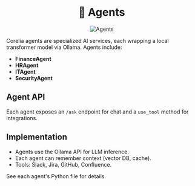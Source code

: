 
<div align="center">
	<h1>🤖 Agents</h1>
	<img src="https://img.icons8.com/color/96/robot-2.png" alt="Agents"/>
</div>

Corelia agents are specialized AI services, each wrapping a local transformer model via Ollama. Agents include:
- **FinanceAgent**
- **HRAgent**
- **ITAgent**
- **SecurityAgent**

## Agent API
Each agent exposes an `/ask` endpoint for chat and a `use_tool` method for integrations.

## Implementation
- Agents use the Ollama API for LLM inference.
- Each agent can remember context (vector DB, cache).
- Tools: Slack, Jira, GitHub, Confluence.

See each agent's Python file for details.